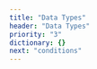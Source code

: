 ```yaml
---
title: "Data Types"
header: "Data Types"
priority: "3"
dictionary: {}
next: "conditions"
---
```

